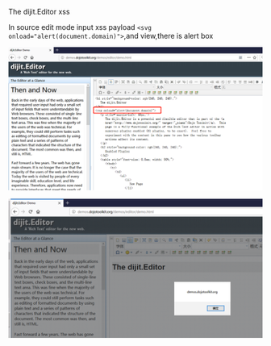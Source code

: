 The dijit.Editor xss

In source edit mode input xss payload `<svg onload="alert(document.domain)">`,and view,there is alert box

![](dijit1.png)

![](dijit2.png)